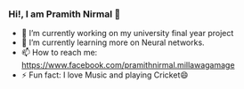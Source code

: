 ### Hi!, I am Pramith Nirmal 👋



- 🔭 I’m currently working on my university final year project
- 🌱 I’m currently learning more on Neural networks.
- 📫 How to reach me: https://www.facebook.com/pramithnirmal.millawagamage
- ⚡ Fun fact: I love Music and playing Cricket😄
<!--
**nirmalgamage/nirmalgamage** is a ✨ _special_ ✨ repository because its `README.md` (this file) appears on your GitHub profile.
-->
